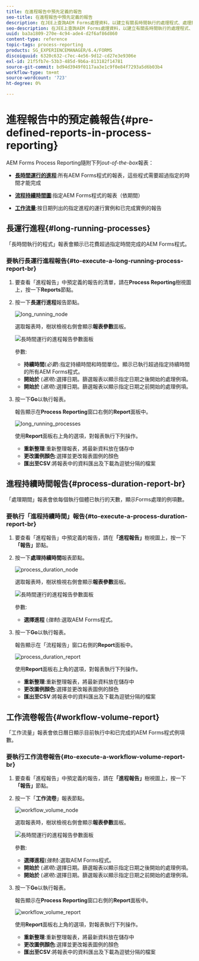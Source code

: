 ```yaml
---
title: 在進程報告中預先定義的報告
seo-title: 在進程報告中預先定義的報告
description: 在JEE上查詢AEM Forms處理資料，以建立有關長時間執行的處理程式、處理持續時間和工作流程量的報表
seo-description: 在JEE上查詢AEM Forms處理資料，以建立有關長時間執行的處理程式、處理持續時間和工作流程量的報表
uuid: ba3a1809-270e-4c94-ade4-d2f6af86d860
content-type: reference
topic-tags: process-reporting
products: SG_EXPERIENCEMANAGER/6.4/FORMS
discoiquuid: 6320c632-c7ec-4e56-9d12-cd27e3e9306e
exl-id: 21f5fb7e-53b3-485d-9b6a-813182f14781
source-git-commit: bd94d3949f0117aa3e1c9f0e84f7293a5d6b03b4
workflow-type: tm+mt
source-wordcount: '723'
ht-degree: 0%

---
```


# 進程報告中的預定義報告{#pre-defined-reports-in-process-reporting}

AEM Forms Process Reporting隨附下列&#x200B;*out-of-the-box*&#x200B;報表：

* **[長時間運行的進程](/help/forms/using/process-reporting/pre-defined-reports-in-process-reporting.md#p-long-running-processes-p)**:所有AEM Forms程式的報表，這些程式需要超過指定的時間才能完成

* **[流程持續時間圖](/help/forms/using/process-reporting/pre-defined-reports-in-process-reporting.md#p-process-duration-report-br-p)**:指定AEM Forms程式的報表（依期間）

* **[工作流量](/help/forms/using/process-reporting/pre-defined-reports-in-process-reporting.md#p-workflow-volume-report-p)**:按日期列出的指定進程的運行實例和已完成實例的報告

## 長運行進程{#long-running-processes}

「長時間執行的程式」報表會顯示已花費超過指定時間完成的AEM Forms程式。

### 要執行長運行進程報告{#to-execute-a-long-running-process-report-br}

1. 要查看「進程報告」中預定義的報告的清單，請在&#x200B;**Process Reporting**&#x200B;樹視圖上，按一下&#x200B;**Reports**&#x200B;節點。
1. 按一下&#x200B;**長運行進程**&#x200B;報告節點。

   ![long_running_node](assets/long_running_node.png)

   選取報表時，樹狀檢視右側會顯示&#x200B;**報表參數**&#x200B;面板。

   ![長時間運行的進程報告參數面板](assets/report_parameters_panel.png)

   參數:

   * **持續時間**(*必要*):指定持續時間和時間單位。顯示已執行超過指定持續時間的所有AEM Forms程式。
   * **開始於** (*選用*):選擇日期。篩選報表以顯示指定日期之後開始的處理例項。
   * **開始於** (*選用*):選擇日期。篩選報表以顯示指定日期之前開始的處理例項。

1. 按一下&#x200B;**Go**&#x200B;以執行報表。

   報告顯示在&#x200B;**Process Reporting**&#x200B;窗口右側的&#x200B;**Report**&#x200B;面板中。

   ![long_running_processes](assets/long_running_processes.png)

   使用&#x200B;**Report**&#x200B;面板右上角的選項，對報表執行下列操作。

   * **重新整理**:重新整理報表，將最新資料放在儲存中
   * **更改圖例顏色**:選擇並更改報表圖例的顏色
   * **匯出至CSV**:將報表中的資料匯出及下載為逗號分隔的檔案

## 進程持續時間報告{#process-duration-report-br}

「處理期間」報表會依每個執行個體已執行的天數，顯示Forms處理的例項數。

### 要執行「進程持續時間」報告{#to-execute-a-process-duration-report-br}

1. 要查看「進程報告」中預定義的報告，請在&#x200B;**「進程報告」**&#x200B;樹視圖上，按一下&#x200B;**「報告」**&#x200B;節點。
1. 按一下&#x200B;**處理持續時間**&#x200B;報表節點。

   ![process_duration_node](assets/process_duration_node.png)

   選取報表時，樹狀檢視右側會顯示&#x200B;**報表參數**&#x200B;面板。

   ![長時間運行的進程報告參數面板](assets/process_duration_params.png)

   參數:

   * **選擇進程** (*強制*):選取AEM Forms程式。

1. 按一下&#x200B;**Go**&#x200B;以執行報表。

   報告顯示在「流程報告」窗口右側的&#x200B;**Report**&#x200B;面板中。

   ![process_duration_report](assets/process_duration_report.png)

   使用&#x200B;**Report**&#x200B;面板右上角的選項，對報表執行下列操作。

   * **重新整理**:重新整理報表，將最新資料放在儲存中
   * **更改圖例顏色**:選擇並更改報表圖例的顏色
   * **匯出至CSV**:將報表中的資料匯出及下載為逗號分隔的檔案

## 工作流卷報告{#workflow-volume-report}

「工作流量」報表會依日曆日顯示目前執行中和已完成的AEM Forms程式例項數。

### 要執行工作流卷報告{#to-execute-a-workflow-volume-report-br}

1. 要查看「進程報告」中預定義的報告，請在&#x200B;**「進程報告」**&#x200B;樹視圖上，按一下&#x200B;**「報告」**&#x200B;節點。
1. 按一下「**工作流卷**」報表節點。

   ![workflow_volume_node](assets/workflow_volume_node.png)

   選取報表時，樹狀檢視右側會顯示&#x200B;**報表參數**&#x200B;面板。

   ![長時間運行的進程報告參數面板](assets/workflow_volume_params.png)

   參數:

   * **選擇進程**(*強制*):選取AEM Forms程式。
   * **開始於** (*選用*):選擇日期。篩選報表以顯示指定日期之後開始的處理例項。
   * **開始於** (*選用*):選擇日期。篩選報表以顯示指定日期之前開始的處理例項。

1. 按一下&#x200B;**Go**&#x200B;以執行報表。

   報告顯示在&#x200B;**Process Reporting**&#x200B;窗口右側的&#x200B;**Report**&#x200B;面板中。

   ![workflow_volume_report](assets/workflow_volume_report.png)

   使用&#x200B;**Report**&#x200B;面板右上角的選項，對報表執行下列操作。

   * **重新整理**:重新整理報表，將最新資料放在儲存中
   * **更改圖例顏色**:選擇並更改報表圖例的顏色
   * **匯出至CSV**:將報表中的資料匯出及下載為逗號分隔的檔案
